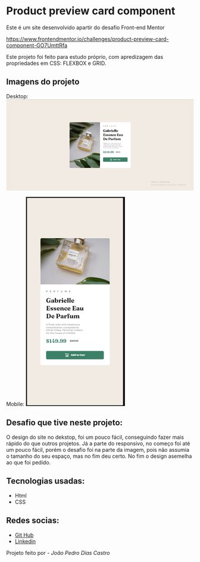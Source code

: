 # Product preview card component

Este é um site desenvolvido apartir do desafio Front-end Mentor

https://www.frontendmentor.io/challenges/product-preview-card-component-GO7UmttRfa

Este projeto foi feito para estudo próprio, com apredizagem das propriedades em CSS: FLEXBOX e GRID.

## Imagens do projeto

Desktop:
<img src="./src/design/Design-desktop.png">

Mobile:
<img src="./src/design/Design-mobile.png">

## Desafio que tive neste projeto:

O design do site no dekstop, foi um pouco fácil, conseguindo fazer mais rápido do que outros projetos. Já a parte do responsivo, no começo foi até um pouco fácil, porém o desafio foi na parte da imagem, pois não assumia o tamanho do seu espaço, mas no fim deu certo. No fim o design asemelha ao que foi pedido.

## Tecnologias usadas:
- Html
- CSS

## Redes socias:
- <a href="https://github.com/JhonpsDias" target="_blank">Git Hub</a>
- <a href="https://www.linkedin.com/in/jo%C3%A3o-pedro-dias-castro-a795a0295/" target="_blank">Linkedin</a>

Projeto feito por - <i>João Pedro Dias Castro</i>